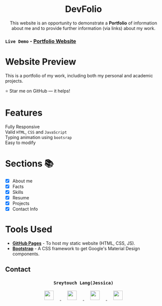 <h1 align="center">DevFolio</h1>

<p align="center">This website is an opportunity to demonstrate a <b>Portfolio</b> of information about me and to provide further information (via links) about my work.<p>

  ### <code>Live Demo</code> - **[Portfolio Website](https://sreytouchlang.github.io/)**

# Website Preview
  This is a portfolio of my work, including both my personal and academic projects.


:star:  Star me on GitHub — it helps!

# Features
 Fully Responsive\
 Valid `HTML`, `CSS` and `JavaScript`\
 Typing animation using `bootsrap`\
 Easy to modify
 
# Sections 📚
- [x] About me
- [x] Facts
- [x] Skills
- [x] Resume 
- [x] Projects 
- [x] Contact Info

# Tools Used
* [<b>GitHub Pages</b>](https://create-react-app.dev/docs/deployment/#github-pages) - To host my static website (HTML, CSS, JS).
* [<b>Bootstrap</b>](https://bootstrap.com/) - A CSS framework to get Google's Material Design components.


## Contact 
 <h3 align="center">
  <code> Sreytouch Lang(Jessica) </code>
</h3>
  <p align="center"> 
  <a href="https://github.com/SreytouchLang">
    <img src="https://github.com/SreytouchLang/Sreytouch/blob/master/Color/Github.svg" width="30" height="30" hspace="20">
  </a>

  <a href="https://www.linkedin.com/in/sreytouch-lang/">
    <img src="https://github.com/SreytouchLang/Sreytouch/blob/master/Color/LinkedIN.svg" width="30" height="30" hspace="20">
  </a>

  <a href="https://www.instagram.com/sreytouchlang/">
    <img src="https://github.com/SreytouchLang/Sreytouch/blob/master/Color/Instagram.svg" width="30" height="30" hspace="20">
  </a>

  <a href="mailto:atouch.it@gmail.com">
    <img src="https://github.com/SreytouchLang/Sreytouch/blob/master/Color/Gmail.svg"  width="30" height="30" hspace="20">
  </a>

</p>
